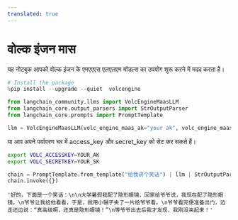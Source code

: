 ```yaml
---
translated: true
---
```


# वोल्क इंजन मास

यह नोटबुक आपको वोल्क इंजन के एमएएएस एलएलएम मॉडल्स का उपयोग शुरू करने में मदद करता है।

```python
# Install the package
%pip install --upgrade --quiet  volcengine
```

```python
from langchain_community.llms import VolcEngineMaasLLM
from langchain_core.output_parsers import StrOutputParser
from langchain_core.prompts import PromptTemplate
```

```python
llm = VolcEngineMaasLLM(volc_engine_maas_ak="your ak", volc_engine_maas_sk="your sk")
```

या आप अपने पर्यावरण चर में access_key और secret_key को सेट कर सकते हैं।

```bash
export VOLC_ACCESSKEY=YOUR_AK
export VOLC_SECRETKEY=YOUR_SK
```

```python
chain = PromptTemplate.from_template("给我讲个笑话") | llm | StrOutputParser()
chain.invoke({})
```

```output
'好的，下面是一个笑话：\n\n大学暑假我配了隐形眼镜，回家给爷爷说，我现在配了隐形眼镜。\n爷爷让我给他看看，于是，我用小镊子夹了一片给爷爷看。\n爷爷看完便准备出门，边走还边说：“真高级啊，还真是隐形眼镜！”\n等爷爷出去后我才发现，我刚没夹起来！'
```
